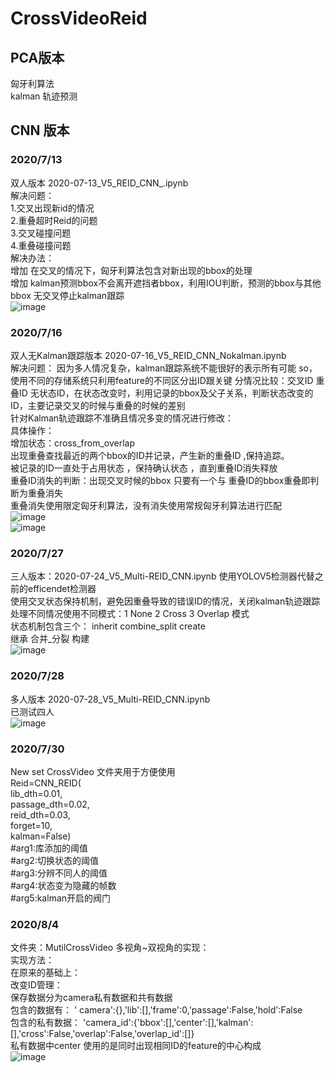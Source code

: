 # CrossVideoReid

## PCA版本  
匈牙利算法  
kalman 轨迹预测  

## CNN 版本
### 2020/7/13
双人版本 2020-07-13_V5_REID_CNN_.ipynb  
解决问题：  
1.交叉出现新id的情况  
2.重叠超时Reid的问题  
3.交叉碰撞问题  
4.重叠碰撞问题  
解决办法：  
增加 在交叉的情况下，匈牙利算法包含对新出现的bbox的处理  
增加 kalman预测bbox不会离开遮挡者bbox，利用IOU判断，预测的bbox与其他bbox 无交叉停止kalman跟踪  
![image](https://github.com/MakerCollider/20200623-haipeng_reid/blob/master/2020.07.01%2000_00_00-00_00_30.gif)  

### 2020/7/16
双人无Kalman跟踪版本 2020-07-16_V5_REID_CNN_Nokalman.ipynb  
解决问题：
因为多人情况复杂，kalman跟踪系统不能很好的表示所有可能
so，使用不同的存储系统只利用feature的不同区分出ID跟关键
分情况比较：交叉ID 重叠ID 无状态ID，在状态改变时，利用记录的bbox及父子关系，判断状态改变的ID，主要记录交叉的时候与重叠的时候的差别  
针对Kalman轨迹跟踪不准确且情况多变的情况进行修改：  
具体操作：  
增加状态：cross_from_overlap  
出现重叠查找最近的两个bbox的ID并记录，产生新的重叠ID ,保持追踪。  
被记录的ID一直处于占用状态 ，保持确认状态 ，直到重叠ID消失释放  
重叠ID消失的判断：出现交叉时候的bbox 只要有一个与 重叠ID的bbox重叠即判断为重叠消失  
重叠消失使用限定匈牙利算法，没有消失使用常规匈牙利算法进行匹配  
![image](https://github.com/MakerCollider/20200623-haipeng_reid/blob/master/gif/2020.07.16_no_kalman200_00_30-00_00_39.gif)  
![image](https://github.com/MakerCollider/20200623-haipeng_reid/blob/master/gif/2020.07.16_no_kalman200_01_17-00_01_26.gif)  
### 2020/7/27
三人版本：2020-07-24_V5_Multi-REID_CNN.ipynb 
使用YOLOV5检测器代替之前的efficendet检测器   
使用交叉状态保持机制，避免因重叠导致的错误ID的情况，关闭kalman轨迹跟踪   
处理不同情况使用不同模式：1 None 2 Cross 3 Overlap 模式  
状态机制包含三个： 
inherit combine_split create  
继承 合并_分裂 构建  
![image](https://github.com/MakerCollider/20200623-haipeng_reid/blob/master/gif/2020.07.27_three_overlap_100_00_00-00_00_30.gif)  
### 2020/7/28
多人版本 2020-07-28_V5_Multi-REID_CNN.ipynb  
已测试四人  
![image](https://github.com/MakerCollider/20200623-haipeng_reid/blob/master/gif/demo_four.gif)  
### 2020/7/30   
New set CrossVideo 文件夹用于方便使用  
Reid=CNN_REID(  
                lib_dth=0.01,  
                passage_dth=0.02,  
                reid_dth=0.03,  
                forget=10,  
                kalman=False)  
    #arg1:库添加的阈值   
    #arg2:切换状态的阈值   
    #arg3:分辨不同人的阈值   
    #arg4:状态变为隐藏的帧数   
    #arg5:kalman开启的阀门  
 ### 2020/8/4  
 文件夹：MutilCrossVideo
 多视角~双视角的实现：  
 实现方法：  
 在原来的基础上：  
 改变ID管理：  
保存数据分为camera私有数据和共有数据  
包含的数据有：    '
camera':{},'lib':[],'frame':0,'passage':False,'hold':False  
包含的私有数据： 
'camera_id':{'bbox':[],'center':[],'kalman':[],'cross':False,'overlap':False,'overlap_id':[]}  
私有数据中center 使用的是同时出现相同ID的feature的中心构成  
![image](https://github.com/MakerCollider/20200623-haipeng_reid/blob/master/gif/2020.08.04_cross.gif)  
